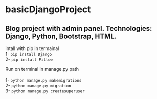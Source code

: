 # basicDjangoProject

## Blog project with admin panel. Technologies: Django, Python, Bootstrap, HTML.

intall with pip in termainal <br/>
	1- `pip install Django` <br/>
	2- `pip install Pillow` <br/>

Run on terminal in manage.py path <br/>   
	1- `python manage.py makemigrations` <br/>
	2- `python manage.py migration` <br/>
	3- `python manage.py createsuperuser` <br/>
